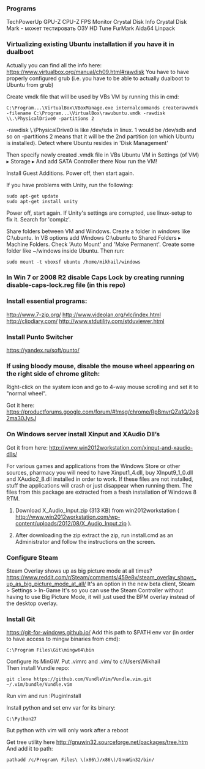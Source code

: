 ### Programs
TechPowerUp GPU-Z
CPU-Z
FPS Monitor
Crystal Disk Info
Crystal Disk Mark - может тестировать ОЗУ
HD Tune
FurMark
Aida64
Linpack


### Virtualizing existing Ubuntu installation if you have it in dualboot

Actually you can find all the info here: https://www.virtualbox.org/manual/ch09.html#rawdisk
You have to have properly configured grub (i.e. you have to be able to actually dualboot to Ubuntu from grub)

Create vmdk file that will be used by VBs VM by running this in cmd:
```
C:\Program...\VirtualBox\VBoxManage.exe internalcommands createrawvmdk -filename C:\Program...\VirtualBox\rawubuntu.vmdk -rawdisk \\.\PhysicalDrive0 -partitions 2
```
-rawdisk \\.\PhysicalDrive0 is like /dev/sda in linux. 1 would be /dev/sdb and so on
-partitions 2 means that it will be the 2nd partition (on which Ubuntu is installed).
Detect where Ubuntu resides in 'Disk Management'

Then specify newly created .vmdk file in VBs Ubuntu VM in Settings (of VM) ▸ Storage ▸ And add SATA Controller there
Now run the VM!

Install Guest Additions. Power off, then start again.

If you have problems with Unity, run the following:
```
sudo apt-get update
sudo apt-get install unity
```
Power off, start again. If Unity's settings are corrupted, use linux-setup to fix it. Search for 'compiz'.

Share folders between VM and Windows. Create a folder in windows like C:\ubuntu.
In VB options add Windows C:\ubuntu to Shared Folders ▸ Machine Folders. Check 'Auto Mount' and 'Make Permanent'.
Create some folder like ~/windows inside Ubuntu.
Then run:
```
sudo mount -t vboxsf ubuntu /home/mikhail/windows
```

### In Win 7 or 2008 R2 disable Caps Lock by creating running disable-caps-lock.reg file (in this repo)


### Install essential programs:
http://www.7-zip.org/
http://www.videolan.org/vlc/index.html
http://clipdiary.com/
http://www.stdutility.com/stduviewer.html


### Install Punto Switcher
https://yandex.ru/soft/punto/


### If using bloody mouse, disable the mouse wheel appearing on the right side of chrome glitch:

Right-click on the system icon and go to 4-way mouse scrolling and set it to "normal wheel".

Got it here: https://productforums.google.com/forum/#!msg/chrome/RpBmvrQZa1Q/2q82ma30JysJ


### On Windows server install Xinput and XAudio Dll’s

Got it from here: http://www.win2012workstation.com/xinput-and-xaudio-dlls/

For various games and applications from the Windows Store or other sources, pharmacy you will need to have Xinput1_4.dll, buy XInput9_1_0.dll and XAudio2_8.dll installed in order to work. If these files are not installed, stuff the applications will crash or just disappear when running them. The files from this package are extracted from a fresh installation of Windows 8 RTM.

1. Download X_Audio_Input.zip (313 KB) from win2012workstation ( http://www.win2012workstation.com/wp-content/uploads/2012/08/X_Audio_Input.zip ).

2. After downloading the zip extract the zip, run install.cmd as an Administrator and follow the instructions on the screen.


### Configure Steam

Steam Overlay shows up as big picture mode at all times?
https://www.reddit.com/r/Steam/comments/459e8v/steam_overlay_shows_up_as_big_picture_mode_at_all/
It's an option in the new beta client, Steam > Settings > In-Game
It's so you can use the Steam Controller without having to use Big Picture Mode, it will just used the BPM overlay instead of the desktop overlay.

### Install Git
https://git-for-windows.github.io/
Add this path to $PATH env var (in order to have access to mingw binaries from cmd):
```
C:\Program Files\Git\mingw64\bin
```
Configure its MinGW. Put .vimrc and .vim/ to c:\Users\Mikhail\
Then install Vundle repo:
```
git clone https://github.com/VundleVim/Vundle.vim.git ~/.vim/bundle/Vundle.vim
```
Run vim and run :PluginInstall

Install python and set env var for its binary:
```
C:\Python27
```
But python with vim will only work after a reboot

Get tree utility here http://gnuwin32.sourceforge.net/packages/tree.htm
And add it to path:
```
pathadd /c/Program\ Files\ \(x86\)/x86\)/GnuWin32/bin/ 
```
